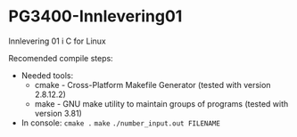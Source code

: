 PG3400-Innlevering01
====================

Innlevering 01 i C for Linux


Recomended compile steps:
  - Needed tools:
    - cmake - Cross-Platform Makefile Generator (tested with version 2.8.12.2)
    - make - GNU make utility to maintain groups of programs (tested with version 3.81)
  - In console:
    `cmake .`
    `make`
    `./number_input.out FILENAME`
